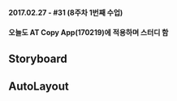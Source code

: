 #### 2017.02.27 - #31 (8주차 1번째 수업)

#### 오늘도 AT Copy App(170219)에 적용하며 스터디 함

## Storyboard

## AutoLayout
